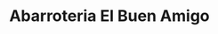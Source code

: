 ---
title: "Abarroteria El Buen Amigo"
url: /san-miguel/abarroteria-el-buen-amigo/
shop: quiosco
---